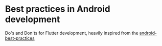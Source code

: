 # Best practices in Android development

Do's and Don'ts for Flutter development, heavily inspired from the [android-best-practices](https://github.com/futurice/android-best-practices)
